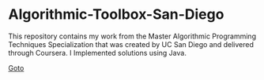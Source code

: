 # Algorithmic-Toolbox-San-Diego
This repository contains my work from the Master Algorithmic Programming Techniques Specialization that was created by UC San Diego and delivered through Coursera. I Implemented solutions using Java.

<a href="">Goto</a>
